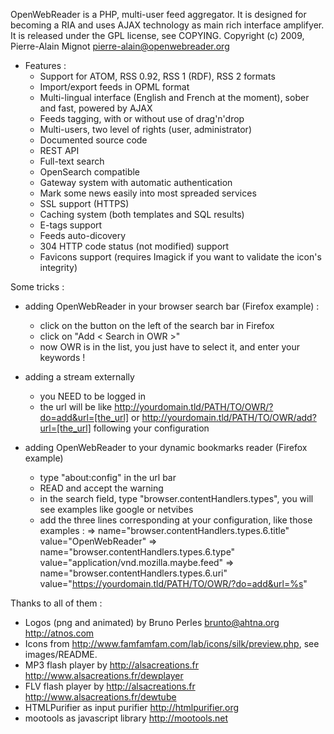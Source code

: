 OpenWebReader is a PHP, multi-user feed aggregator.
It is designed for becoming a RIA and uses AJAX technology as main rich interface amplifyer.
It is released under the GPL license, see COPYING.
Copyright (c) 2009, Pierre-Alain Mignot <pierre-alain@openwebreader.org>

- Features :
    * Support for ATOM, RSS 0.92, RSS 1 (RDF), RSS 2 formats
    * Import/export feeds in OPML format
    * Multi-lingual interface (English and French at the moment), sober and fast, powered by AJAX
    * Feeds tagging, with or without use of drag'n'drop
    * Multi-users, two level of rights (user, administrator)
    * Documented source code
    * REST API
    * Full-text search
    * OpenSearch compatible
    * Gateway system with automatic authentication
    * Mark some news easily into most spreaded services
    * SSL support (HTTPS)
    * Caching system (both templates and SQL results)
    * E-tags support
    * Feeds auto-dicovery
    * 304 HTTP code status (not modified) support
    * Favicons support (requires Imagick if you want to validate the icon's integrity)

Some tricks :
- adding OpenWebReader in your browser search bar (Firefox example) :
    * click on the button on the left of the search bar in Firefox
    * click on "Add < Search in OWR >"
    * now OWR is in the list, you just have to select it, and enter your keywords !

- adding a stream externally
    * you NEED to be logged in
    * the url will be like http://yourdomain.tld/PATH/TO/OWR/?do=add&url=[the_url] or http://yourdomain.tld/PATH/TO/OWR/add?url=[the_url] following your configuration

- adding OpenWebReader to your dynamic bookmarks reader (Firefox example)
    * type "about:config" in the url bar
    * READ and accept the warning
    * in the search field, type "browser.contentHandlers.types", you will see examples like google or netvibes
    * add the three lines corresponding at your configuration, like those examples :
        => name="browser.contentHandlers.types.6.title" value="OpenWebReader"
        => name="browser.contentHandlers.types.6.type" value="application/vnd.mozilla.maybe.feed"
        => name="browser.contentHandlers.types.6.uri" value="https://yourdomain.tld/PATH/TO/OWR/?do=add&url=%s"


Thanks to all of them :
- Logos (png and animated) by Bruno Perles <brunto@ahtna.org> <http://atnos.com>
- Icons from http://www.famfamfam.com/lab/icons/silk/preview.php, see images/README.
- MP3 flash player by <http://alsacreations.fr> <http://www.alsacreations.fr/dewplayer>
- FLV flash player by <http://alsacreations.fr> <http://www.alsacreations.fr/dewtube>
- HTMLPurifier as input purifier <http://htmlpurifier.org>
- mootools as javascript library <http://mootools.net>
